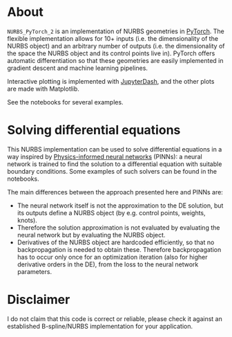 # About

`NURBS_PyTorch_2` is an implementation of NURBS geometries in [PyTorch](https://pytorch.org/). The flexible implementation allows for 10+ inputs (i.e. the dimensionality of the NURBS object) and an arbitrary number of outputs (i.e. the dimensionality of the space the NURBS object and its control points live in). PyTorch offers automatic differentiation so that these geometries are easily implemented in gradient descent and machine learning pipelines.

Interactive plotting is implemented with [JupyterDash](https://medium.com/plotly/introducing-jupyterdash-811f1f57c02e), and the other plots are made with Matplotlib.

See the notebooks for several examples.

# Solving differential equations

This NURBS implementation can be used to solve differential equations in a way inspired by [Physics-informed neural networks](https://en.wikipedia.org/wiki/Physics-informed_neural_networks) (PINNs): a neural network is trained to find the solution to a differential equation with suitable boundary conditions. Some examples of such solvers can be found in the notebooks.

The main differences between the approach presented here and PINNs are:
- The neural network itself is not the approximation to the DE solution, but its outputs define a NURBS object (by e.g. control points, weights, knots). 
- Therefore the solution approximation is not evaluated by evaluating the neural network but by evaluating the NURBS object.
- Derivatives of the NURBS object are hardcoded efficiently, so that no backpropagation is needed to obtain these. Therefore backpropagation has to occur only once for an optimization iteration (also for higher derivative orders in the DE), from the loss to the neural network parameters.

# Disclaimer

I do not claim that this code is correct or reliable, please check it against an established B-spline/NURBS implementation for your application.